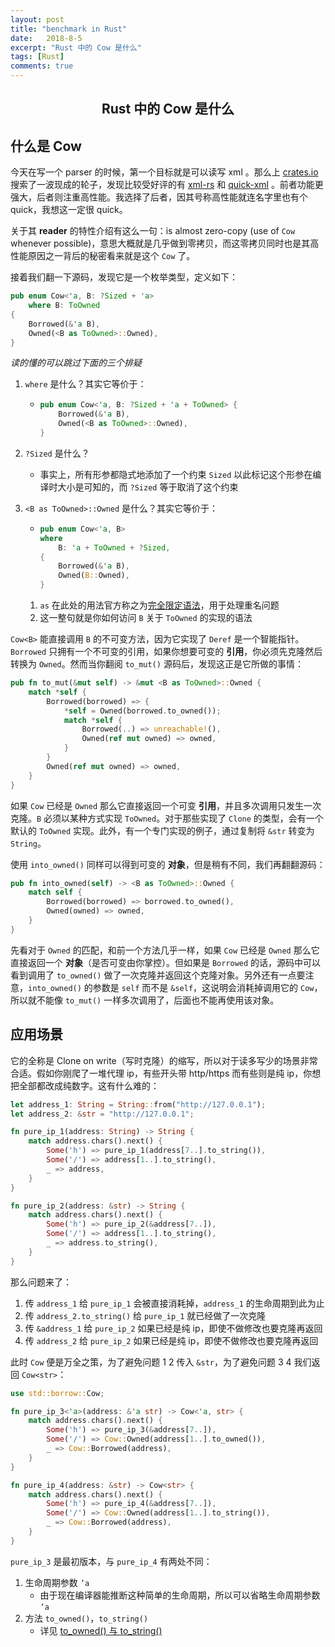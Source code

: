 ```yaml
---
layout: post
title: "benchmark in Rust"
date:   2018-8-5
excerpt: "Rust 中的 Cow 是什么"
tags: [Rust]
comments: true
---
```


<center><h2>Rust 中的 Cow 是什么</h2></center>

<!--more-->



## 什么是 Cow

今天在写一个 parser 的时候，第一个目标就是可以读写 xml 。那么上 [crates.io](https://crates.io) 搜索了一波现成的轮子，发现比较受好评的有 [xml-rs](https://crates.io/crates/xml-rs) 和 [quick-xml](https://crates.io/crates/quick-xml) 。前者功能更强大，后者则注重高性能。我选择了后者，因其号称高性能就连名字里也有个 quick，我想这一定很 quick。



关于其 **reader** 的特性介绍有这么一句：is almost zero-copy (use of `Cow` whenever possible)，意思大概就是几乎做到零拷贝，而这零拷贝同时也是其高性能原因之一背后的秘密看来就是这个 `Cow` 了。



接着我们翻一下源码，发现它是一个枚举类型，定义如下：

```rust
pub enum Cow<'a, B: ?Sized + 'a> 
	where B: ToOwned 
{
    Borrowed(&'a B),
    Owned(<B as ToOwned>::Owned),
}
```

*读的懂的可以跳过下面的三个排疑*

1. `where` 是什么？其实它等价于：

   - ```rust
     pub enum Cow<'a, B: ?Sized + 'a + ToOwned> {
         Borrowed(&'a B),
         Owned(<B as ToOwned>::Owned),
     }
     ```

2. `?Sized` 是什么？

   - 事实上，所有形参都隐式地添加了一个约束 `Sized` 以此标记这个形参在编译时大小是可知的，而 `?Sized` 等于取消了这个约束 

3. `<B as ToOwned>::Owned` 是什么？其实它等价于：

   - ```rust
     pub enum Cow<'a, B>
     where
         B: 'a + ToOwned + ?Sized,
     {
         Borrowed(&'a B),
         Owned(B::Owned),
     }
     ```

   1. `as` 在此处的用法官方称之为[完全限定语法](https://doc.rust-lang.org/book/second-edition/ch19-03-advanced-traits.html#fully-qualified-syntax-for-disambiguation-calling-methods-with-the-same-name)，用于处理重名问题
   2. 这一整句就是你如何访问 `B` 关于 `ToOwned` 的实现的语法

`Cow<B>` 能直接调用 `B` 的不可变方法，因为它实现了 `Deref` 是一个智能指针。`Borrowed` 只拥有一个不可变的引用，如果你想要可变的 **引用**，你必须先克隆然后转换为 `Owned`。然而当你翻阅 `to_mut()` 源码后，发现这正是它所做的事情：

```rust
pub fn to_mut(&mut self) -> &mut <B as ToOwned>::Owned {
    match *self {
        Borrowed(borrowed) => {
            *self = Owned(borrowed.to_owned());
            match *self {
                Borrowed(..) => unreachable!(),
                Owned(ref mut owned) => owned,
            }
        }
        Owned(ref mut owned) => owned,
    }
}
```

如果 `Cow` 已经是 `Owned` 那么它直接返回一个可变 **引用**，并且多次调用只发生一次克隆。`B` 必须以某种方式实现 `ToOwned`。对于那些实现了 `Clone` 的类型，会有一个默认的 `ToOwned` 实现。此外，有一个专门实现的例子，通过复制将 `&str` 转变为 `String`。



使用 `into_owned()` 同样可以得到可变的 **对象**，但是稍有不同，我们再翻翻源码：

```rust
pub fn into_owned(self) -> <B as ToOwned>::Owned {
    match self {
        Borrowed(borrowed) => borrowed.to_owned(),
        Owned(owned) => owned,
    }
}
```

先看对于 `Owned` 的匹配，和前一个方法几乎一样，如果 `Cow` 已经是 `Owned` 那么它直接返回一个 **对象**（是否可变由你掌控）。但如果是 `Borrowed` 的话，源码中可以看到调用了 `to_owned()` 做了一次克隆并返回这个克隆对象。另外还有一点要注意，`into_owned()` 的参数是 `self` 而不是 `&self`，这说明会消耗掉调用它的 `Cow`，所以就不能像 `to_mut()` 一样多次调用了，后面也不能再使用该对象。

## 应用场景

它的全称是 Clone on write（写时克隆）的缩写，所以对于读多写少的场景非常合适。假如你刚爬了一堆代理 ip，有些开头带 http/https 而有些则是纯 ip，你想把全部都改成纯数字。这有什么难的：

```rust
let address_1: String = String::from("http://127.0.0.1");
let address_2: &str = "http://127.0.0.1";

fn pure_ip_1(address: String) -> String {
    match address.chars().next() {
        Some('h') => pure_ip_1(address[7..].to_string()),
        Some('/') => address[1..].to_string(),
        _ => address,
    }
}

fn pure_ip_2(address: &str) -> String {
    match address.chars().next() {
        Some('h') => pure_ip_2(&address[7..]),
        Some('/') => address[1..].to_string(),
        _ => address.to_string(),
    }
}
```

那么问题来了：

1. 传 `address_1` 给 `pure_ip_1` 会被直接消耗掉，`address_1` 的生命周期到此为止
2. 传 `address_2.to_string()` 给 `pure_ip_1` 就已经做了一次克隆
3. 传 `&address_1` 给 `pure_ip_2` 如果已经是纯 ip，即使不做修改也要克隆再返回
4. 传 `address_2` 给 `pure_ip_2` 如果已经是纯 ip，即使不做修改也要克隆再返回

此时 `Cow` 便是万全之策，为了避免问题 1 2 传入 `&str`，为了避免问题 3 4 我们返回 `Cow<str>`：

```rust
use std::borrow::Cow;

fn pure_ip_3<'a>(address: &'a str) -> Cow<'a, str> {
    match address.chars().next() {
        Some('h') => pure_ip_3(&address[7..]),
        Some('/') => Cow::Owned(address[1..].to_owned()),
        _ => Cow::Borrowed(address),
    }
}

fn pure_ip_4(address: &str) -> Cow<str> {
    match address.chars().next() {
        Some('h') => pure_ip_4(&address[7..]),
        Some('/') => Cow::Owned(address[1..].to_string()),
        _ => Cow::Borrowed(address),
    }
}
```

`pure_ip_3` 是最初版本，与 `pure_ip_4` 有两处不同：

1. 生命周期参数 `’a`
   - 由于现在编译器能推断这种简单的生命周期，所以可以省略生命周期参数 `‘a`
2. 方法 `to_owned()`，`to_string()`
   - 详见 [to_owned() 与 to_string()](https://uvwvu.xyz/Rust/to_owned-and-to_string.rs)
